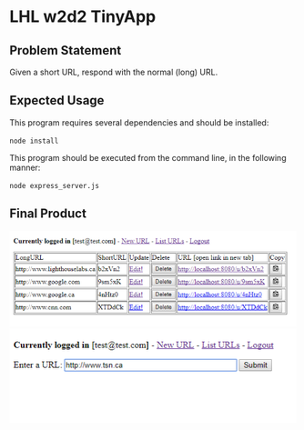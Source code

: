 # LHL w2d2 TinyApp

## Problem Statement

Given a short URL, respond with the normal (long) URL.

## Expected Usage

This program requires several dependencies and should be installed:

`node install`

This program should be executed from the command line, in the following manner:

`node express_server.js`

## Final Product

!["Screenshot of the URLs page"](https://github.com/d-mclean/tinyapp/blob/master/docs/urls-page.png)
!["Screenshot of the new URL page"](https://github.com/d-mclean/tinyapp/blob/master/docs/new-url-page.png)